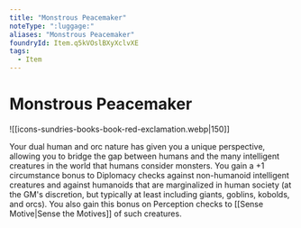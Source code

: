 ```yaml
---
title: "Monstrous Peacemaker"
noteType: ":luggage:"
aliases: "Monstrous Peacemaker"
foundryId: Item.q5kVOslBXyXclvXE
tags:
  - Item
---
```


# Monstrous Peacemaker
![[icons-sundries-books-book-red-exclamation.webp|150]]

Your dual human and orc nature has given you a unique perspective, allowing you to bridge the gap between humans and the many intelligent creatures in the world that humans consider monsters. You gain a +1 circumstance bonus to Diplomacy checks against non-humanoid intelligent creatures and against humanoids that are marginalized in human society (at the GM's discretion, but typically at least including giants, goblins, kobolds, and orcs). You also gain this bonus on Perception checks to [[Sense Motive|Sense the Motives]] of such creatures.
